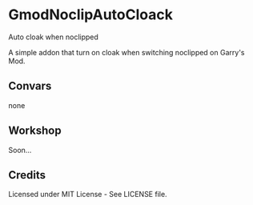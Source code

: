 # GmodNoclipAutoCloack
Auto cloak when noclipped

A simple addon that turn on cloak when switching noclipped on Garry's Mod.

## Convars

none

## Workshop
Soon...

## Credits

Licensed under MIT License - See LICENSE file.
